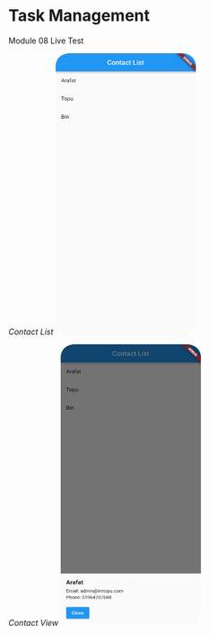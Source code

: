 # Task Management

Module 08 Live Test

*Contact List*
<img src="screenshoot/contactlist.png" alt="Screenshot 1" width="250" height="500">

*Contact View*
<img src="screenshoot/contactview.png" alt="Screenshot 2" width="250" height="500">
